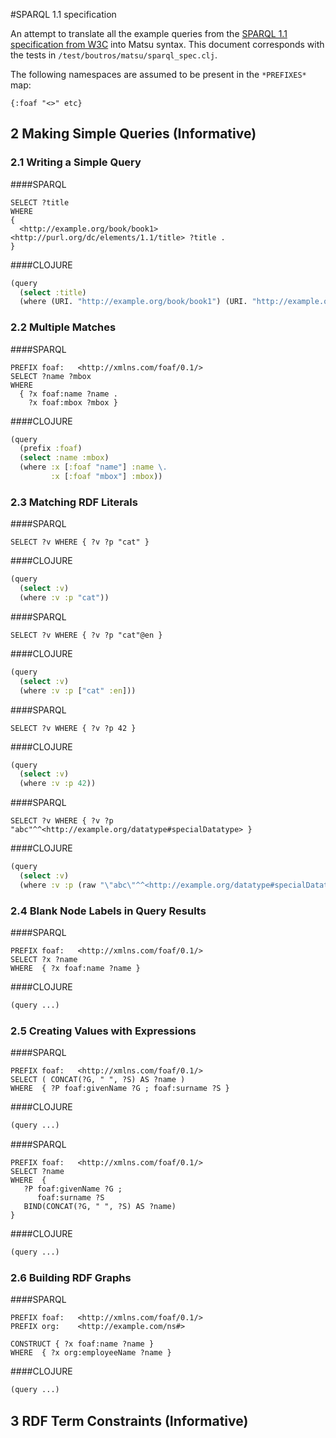 #SPARQL 1.1 specification

An attempt to translate all the example queries from the [SPARQL 1.1 specification from W3C](http://www.w3.org/TR/sparql11-query/) into Matsu syntax. This document corresponds with the tests in `/test/boutros/matsu/sparql_spec.clj`.

The following namespaces are assumed to be present in the `*PREFIXES*` map:
```
{:foaf "<>" etc}
```

## 2 Making Simple Queries (Informative)

### 2.1 Writing a Simple Query

####SPARQL
```sparql
SELECT ?title
WHERE
{
  <http://example.org/book/book1> <http://purl.org/dc/elements/1.1/title> ?title .
}
```

####CLOJURE
```clojure
(query
  (select :title)
  (where (URI. "http://example.org/book/book1") (URI. "http://example.org/book/book1") :title) \.))
```

### 2.2 Multiple Matches

####SPARQL
```sparql
PREFIX foaf:   <http://xmlns.com/foaf/0.1/>
SELECT ?name ?mbox
WHERE
  { ?x foaf:name ?name .
    ?x foaf:mbox ?mbox }
```

####CLOJURE
```clojure
(query
  (prefix :foaf)
  (select :name :mbox)
  (where :x [:foaf "name"] :name \.
         :x [:foaf "mbox"] :mbox))
```

### 2.3 Matching RDF Literals


####SPARQL
```sparql
SELECT ?v WHERE { ?v ?p "cat" }
```

####CLOJURE
```clojure
(query
  (select :v)
  (where :v :p "cat"))
```

####SPARQL
```sparql
SELECT ?v WHERE { ?v ?p "cat"@en }
```

####CLOJURE
```clojure
(query
  (select :v)
  (where :v :p ["cat" :en]))
```

####SPARQL
```sparql
SELECT ?v WHERE { ?v ?p 42 }
```

####CLOJURE
```clojure
(query
  (select :v)
  (where :v :p 42))
```

####SPARQL
```sparql
SELECT ?v WHERE { ?v ?p "abc"^^<http://example.org/datatype#specialDatatype> }
```

####CLOJURE
```clojure
(query
  (select :v)
  (where :v :p (raw "\"abc\"^^<http://example.org/datatype#specialDatatype>")))
```

### 2.4 Blank Node Labels in Query Results

####SPARQL
```sparql
PREFIX foaf:   <http://xmlns.com/foaf/0.1/>
SELECT ?x ?name
WHERE  { ?x foaf:name ?name }
```

####CLOJURE
```clojure
(query ...)
```

### 2.5 Creating Values with Expressions

####SPARQL
```sparql
PREFIX foaf:   <http://xmlns.com/foaf/0.1/>
SELECT ( CONCAT(?G, " ", ?S) AS ?name )
WHERE  { ?P foaf:givenName ?G ; foaf:surname ?S }
```

####CLOJURE
```clojure
(query ...)
```

####SPARQL
```sparql
PREFIX foaf:   <http://xmlns.com/foaf/0.1/>
SELECT ?name
WHERE  {
   ?P foaf:givenName ?G ;
      foaf:surname ?S
   BIND(CONCAT(?G, " ", ?S) AS ?name)
}
```

####CLOJURE
```clojure
(query ...)
```

### 2.6 Building RDF Graphs

####SPARQL
```sparql
PREFIX foaf:   <http://xmlns.com/foaf/0.1/>
PREFIX org:    <http://example.com/ns#>

CONSTRUCT { ?x foaf:name ?name }
WHERE  { ?x org:employeeName ?name }
```

####CLOJURE
```clojure
(query ...)
```

## 3 RDF Term Constraints (Informative)